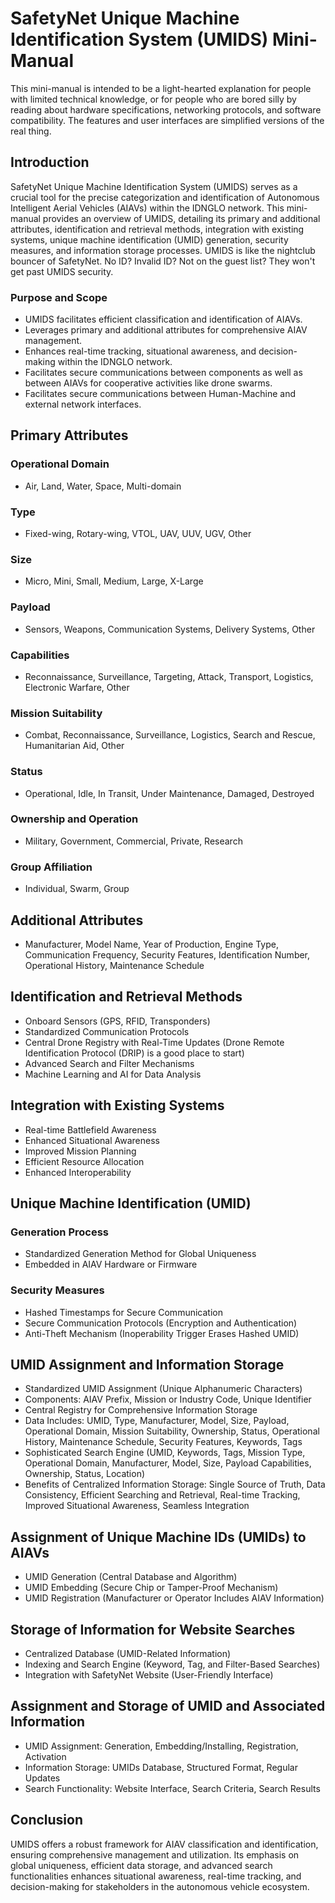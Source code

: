 # SafetyNet Unique Machine Identification System (UMIDS) Mini-Manual

This mini-manual is intended to be a light-hearted explanation for people with 
limited technical knowledge, or for people who are bored silly by reading about 
hardware specifications, networking protocols, and software compatibility. The 
features and user interfaces are simplified versions of the real thing.

## Introduction

SafetyNet Unique Machine Identification System (UMIDS) serves as a crucial tool for the precise categorization and identification of Autonomous Intelligent Aerial Vehicles (AIAVs) within the IDNGLO network. This mini-manual provides an overview of UMIDS, detailing its primary and additional attributes, identification and retrieval methods, integration with existing systems, unique machine identification (UMID) generation, security measures, and information storage processes. UMIDS is like the nightclub bouncer of SafetyNet. No ID? Invalid ID? Not on the guest list? They won't get past UMIDS security.

### Purpose and Scope

- UMIDS facilitates efficient classification and identification of AIAVs.
- Leverages primary and additional attributes for comprehensive AIAV management.
- Enhances real-time tracking, situational awareness, and decision-making within the IDNGLO network.
- Facilitates secure communications between components as well as between AIAVs for cooperative activities like drone swarms.
- Facilitates secure communications between Human-Machine and external network interfaces.

## Primary Attributes

### Operational Domain

- Air, Land, Water, Space, Multi-domain

### Type

- Fixed-wing, Rotary-wing, VTOL, UAV, UUV, UGV, Other

### Size

- Micro, Mini, Small, Medium, Large, X-Large

### Payload

- Sensors, Weapons, Communication Systems, Delivery Systems, Other

### Capabilities

- Reconnaissance, Surveillance, Targeting, Attack, Transport, Logistics, Electronic Warfare, Other

### Mission Suitability

- Combat, Reconnaissance, Surveillance, Logistics, Search and Rescue, Humanitarian Aid, Other

### Status

- Operational, Idle, In Transit, Under Maintenance, Damaged, Destroyed

### Ownership and Operation

- Military, Government, Commercial, Private, Research

### Group Affiliation

- Individual, Swarm, Group

## Additional Attributes

- Manufacturer, Model Name, Year of Production, Engine Type, Communication Frequency, Security Features, Identification Number, Operational History, Maintenance Schedule

## Identification and Retrieval Methods

- Onboard Sensors (GPS, RFID, Transponders)
- Standardized Communication Protocols
- Central Drone Registry with Real-Time Updates (Drone Remote Identification Protocol (DRIP) is a good place to start)
- Advanced Search and Filter Mechanisms
- Machine Learning and AI for Data Analysis

## Integration with Existing Systems

- Real-time Battlefield Awareness
- Enhanced Situational Awareness
- Improved Mission Planning
- Efficient Resource Allocation
- Enhanced Interoperability

## Unique Machine Identification (UMID)

### Generation Process

- Standardized Generation Method for Global Uniqueness
- Embedded in AIAV Hardware or Firmware

### Security Measures

- Hashed Timestamps for Secure Communication
- Secure Communication Protocols (Encryption and Authentication)
- Anti-Theft Mechanism (Inoperability Trigger Erases Hashed UMID)

## UMID Assignment and Information Storage

- Standardized UMID Assignment (Unique Alphanumeric Characters)
- Components: AIAV Prefix, Mission or Industry Code, Unique Identifier
- Central Registry for Comprehensive Information Storage
- Data Includes: UMID, Type, Manufacturer, Model, Size, Payload, Operational Domain, Mission Suitability, Ownership, Status, Operational History, Maintenance Schedule, Security Features, Keywords, Tags
- Sophisticated Search Engine (UMID, Keywords, Tags, Mission Type, Operational Domain, Manufacturer, Model, Size, Payload Capabilities, Ownership, Status, Location)
- Benefits of Centralized Information Storage: Single Source of Truth, Data Consistency, Efficient Searching and Retrieval, Real-time Tracking, Improved Situational Awareness, Seamless Integration

## Assignment of Unique Machine IDs (UMIDs) to AIAVs

- UMID Generation (Central Database and Algorithm)
- UMID Embedding (Secure Chip or Tamper-Proof Mechanism)
- UMID Registration (Manufacturer or Operator Includes AIAV Information)

## Storage of Information for Website Searches

- Centralized Database (UMID-Related Information)
- Indexing and Search Engine (Keyword, Tag, and Filter-Based Searches)
- Integration with SafetyNet Website (User-Friendly Interface)

## Assignment and Storage of UMID and Associated Information

- UMID Assignment: Generation, Embedding/Installing, Registration, Activation
- Information Storage: UMIDs Database, Structured Format, Regular Updates
- Search Functionality: Website Interface, Search Criteria, Search Results

## Conclusion

UMIDS offers a robust framework for AIAV classification and identification, ensuring comprehensive management and utilization. Its emphasis on global uniqueness, efficient data storage, and advanced search functionalities enhances situational awareness, real-time tracking, and decision-making for stakeholders in the autonomous vehicle ecosystem.